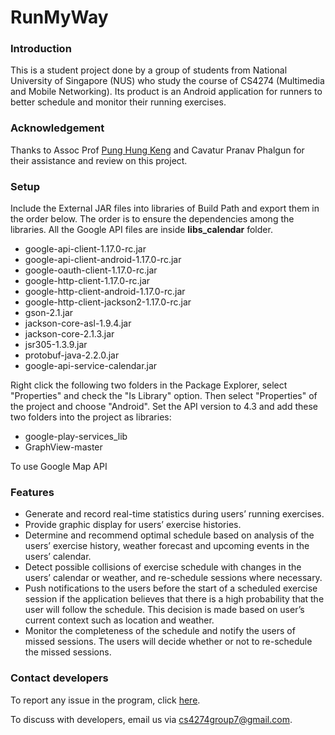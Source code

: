 RunMyWay
========

### Introduction
This is a student project done by a group of students from National University of Singapore (NUS) who study the 
course of CS4274 (Multimedia and Mobile Networking).
Its product is an Android application for runners to better schedule and monitor their running exercises.

### Acknowledgement
Thanks to Assoc Prof [Pung Hung Keng](https://www.comp.nus.edu.sg/~punghk/)
and Cavatur Pranav Phalgun for their assistance and review on this project.

### Setup

Include the External JAR files into libraries of Build Path and export them in the order below.
The order is to ensure the dependencies among the libraries.
All the Google API files are inside **libs\_calendar** folder.

* google-api-client-1.17.0-rc.jar
* google-api-client-android-1.17.0-rc.jar
* google-oauth-client-1.17.0-rc.jar
* google-http-client-1.17.0-rc.jar
* google-http-client-android-1.17.0-rc.jar
* google-http-client-jackson2-1.17.0-rc.jar
* gson-2.1.jar
* jackson-core-asl-1.9.4.jar
* jackson-core-2.1.3.jar
* jsr305-1.3.9.jar
* protobuf-java-2.2.0.jar
* google-api-service-calendar.jar

Right click the following two folders in the Package Explorer, 
select "Properties" and check the "Is Library" option. 
Then select "Properties" of the project and
choose "Android".
Set the API version to 4.3 and add these two folders into the project as libraries:

* google-play-services\_lib
* GraphView-master

To use Google Map API

### Features

* Generate and record real-time statistics during users’ running exercises.
* Provide graphic display for users’ exercise histories.
* Determine and recommend optimal schedule based on analysis of the users’ exercise history,
weather forecast and upcoming events in the users’ calendar.
* Detect possible collisions of exercise schedule with changes in the users’ calendar or weather,
and re-schedule sessions where necessary.
* Push notifications to the users before the start of a scheduled exercise session
if the application believes that there is a high probability that the user will follow the schedule.
This decision is made based on user’s current context such as location and weather.
* Monitor the completeness of the schedule and notify the users of missed sessions.
The users will decide whether or not to re-schedule the missed sessions.

### Contact developers
To report any issue in the program,
click [here](https://github.com/YGLiu/RunMyWay/issues).

To discuss with developers,
email us via [cs4274group7@gmail.com](cs4274group7@gmail.com).
